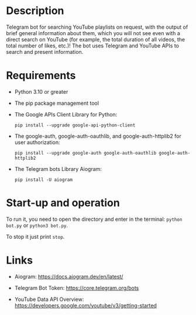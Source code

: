 # Description
Telegram bot for searching YouTube playlists on request, with the output of brief general information about them, which you will not see even with a direct search on YouTube (for example, the total duration of all videos, the total number of likes, etc.)! The bot uses Telegram and YouTube APIs to search and present information.

# Requirements
*   Python 3.10 or greater
   
*   The pip package management tool
  
*   The Google APIs Client Library for Python:
    ```
    pip install --upgrade google-api-python-client
    ```
*   The google-auth, google-auth-oauthlib, and google-auth-httplib2 for user authorization:
    ```
    pip install --upgrade google-auth google-auth-oauthlib google-auth-httplib2
    ```
*  	The Telegram bots Library Aiogram: 
  	```
    pip install -U aiogram
    ```
# Start-up and operation
To run it, you need to open the directory and enter in the terminal:
		```
    python bot.py
    ```
		or
		```
    python3 bot.py
    ```.
		
To stop it just print 
		```
		stop
		```.

# Links
* Aiogram: https://docs.aiogram.dev/en/latest/
  
* Telegram Bot Token: https://core.telegram.org/bots

* YouTube Data API Overview: https://developers.google.com/youtube/v3/getting-started
	
